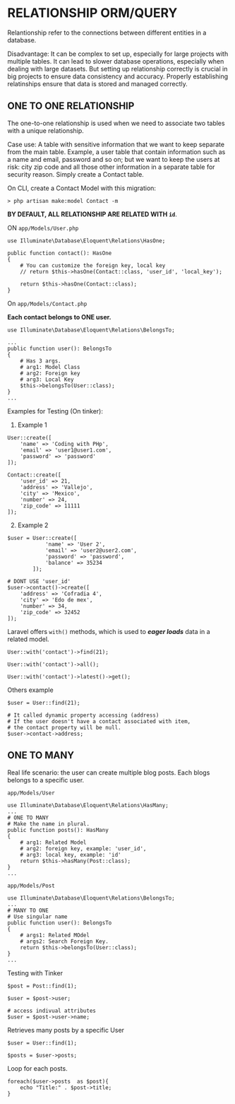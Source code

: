# RELATIONSHIP ORM/QUERY

Relantionship refer to the connections between different entities in a database.

Disadvantage: It can be complex to set up, especially for large projects with multiple tables. It can lead to slower database operations, especially when dealing with large datasets. But setting up relationship correctly is crucial in big projects to ensure data consistency and accuracy. Properly establishing relatinships ensure that data is stored and managed correctly. 

## ONE TO ONE RELATIONSHIP

The one-to-one relationship is used when we need to associate two tables with a unique relationship. 

Case use: A table with sensitive information that we want to keep separate from the main table. Example, a user table that contain information such as a name and email, password and so on; but we want to keep the users at risk: city zip code and all those other information in a separate table for security reason. Simply create a Contact table. 

On CLI, create a Contact Model with this migration:
```
> php artisan make:model Contact -m
```

**BY DEFAULT, ALL RELATIONSHIP ARE RELATED WITH `id`**.

ON `app/Models/User.php`
```
use Illuminate\Database\Eloquent\Relations\HasOne;

public function contact(): HasOne
{
    # You can customize the foreign key, local key
    // return $this->hasOne(Contact::class, 'user_id', 'local_key');

    return $this->hasOne(Contact::class);
}
```

On `app/Models/Contact.php`

**Each contact belongs to ONE user.**
```
use Illuminate\Database\Eloquent\Relations\BelongsTo;

...
public function user(): BelongsTo
{
    # Has 3 args. 
    # arg1: Model Class
    # arg2: Foreign key
    # arg3: Local Key
    $this->belongsTo(User::class);
}
...
```

Examples for Testing (On tinker): 

1. Example 1

```
User::create([
    'name' => 'Coding with PHp',
    'email' => 'user1@user1.com',
    'password' => 'password'
]);

Contact::create([
    'user_id' => 21,
    'address' => 'Vallejo',
    'city' => 'Mexico',
    'number' => 24,
    'zip_code' => 11111
]);
```

2. Example 2

```
$user = User::create([
            'name' => 'User 2',
            'email' => 'user2@user2.com',
            'password' => 'password', 
            'balance' => 35234
        ]);

# DONT USE 'user_id'
$user->contact()->create([
    'address' => 'Cofradia 4',
    'city' => 'Edo de mex',
    'number' => 34,
    'zip_code' => 32452
]);
```

Laravel offers `with()` methods, which is used to ***eager loads*** data in a related model. 

```
User::with('contact')->find(21);

User::with('contact')->all();

User::with('contact')->latest()->get();
```

Others example
```
$user = User::find(21);

# It called dynamic property accessing (address)
# If the user doesn't have a contact associated with item, 
# the contact property will be null.
$user->contact->address;
```


## ONE TO MANY

Real life scenario: the user can create multiple blog posts. Each blogs belongs to a specific user. 

`app/Models/User`
```
use Illuminate\Database\Eloquent\Relations\HasMany;
...
# ONE TO MANY
# Make the name in plural. 
public function posts(): HasMany
{
    # arg1: Related Model
    # arg2: foreign key, example: 'user_id',
    # arg3: local key, example: 'id'
    return $this->hasMany(Post::class);
}
...
```

`app/Models/Post`
```
use Illuminate\Database\Eloquent\Relations\BelongsTo;
...
# MANY TO ONE
# Use singular name
public function user(): BelongsTo
{
    # args1: Related MOdel
    # args2: Search Foreign Key.
    return $this->belongsTo(User::class);
}
...
```

Testing with Tinker
```
$post = Post::find(1);

$user = $post->user;

# access indivual attributes
$user = $post->user->name;
```

Retrieves many posts by a specific User
```
$user = User::find(1);

$posts = $user->posts;
```

Loop for each posts.
```
foreach($user->posts  as $post){
    echo "Title:" . $post->title;
}
```

